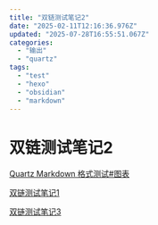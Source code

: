 ```yaml
---
title: "双链测试笔记2"
date: "2025-02-11T12:16:36.976Z"
updated: "2025-07-28T16:55:51.067Z"
categories:
  - "输出"
  - "quartz"
tags:
  - "test"
  - "hexo"
  - "obsidian"
  - "markdown"
---
```


# 双链测试笔记2

[Quartz Markdown 格式测试#图表](02f7ac42dc2df9d4013cd5016e698952fa7460ce#%E5%9B%BE%E8%A1%A8)

[双链测试笔记1](516c9ef095625cb7f608e03fcd0a9b31f44f771c)

[双链测试笔记3](51fb5c081e6c6d23033be5f953e410541c3b00fb)